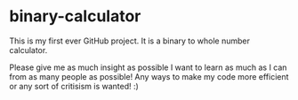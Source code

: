 # binary-calculator
This is my first ever GitHub project. It is a binary to whole number calculator.

Please give me as much insight as possible I want to learn as much as I can from as many people as possible! Any ways to make my code more efficient or any sort of critisism is wanted! :)
